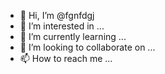 - 👋 Hi, I’m @fgnfdgj
- 👀 I’m interested in ...
- 🌱 I’m currently learning ...
- 💞️ I’m looking to collaborate on ...
- 📫 How to reach me ...

<!---
fgnfdgj/fgnfdgj is a ✨ special ✨ repository because its `README.md` (this file) appears on your GitHub profile.
You can click the Preview link to take a look at your changes.
--->
